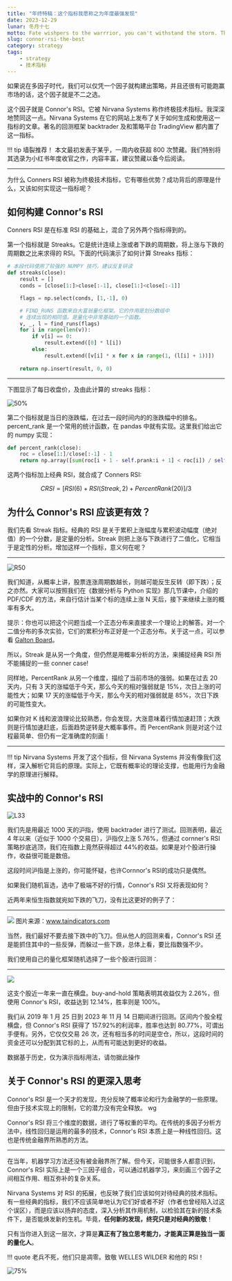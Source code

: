 ```yaml
---
title: "年终特稿：这个指标我愿称之为年度最强发现"
date: 2023-12-29
lunar: 冬月十七
motto: Fate wishpers to the warrrior, you can't withstand the storm. The warrrior whispers back, I am the storm!
slug: connor-rsi-the-best
category: strategy
tags:
    - strategy
    - 技术指标
---
```


如果说在多因子时代，我们可以仅凭一个因子就构建出策略，并且还很有可能跑赢市场的话，这个因子就是不二之选。

<!--more-->

这个因子就是 Connor's RSI。它被 Nirvana Systems 称作终极技术指标。我深深地赞同这一点。Nirvana Systems 在它的网站上发布了关于如何生成和使用这一指标的文章。著名的回测框架 backtrader 及和策略平台 TradingView 都内置了这一指标。

!!! tip 墙裂推荐！
    本文最初发表于某乎，一周内收获超 800 次赞藏。我们特别将其选录为小红书年度收官之作，内容丰富，建议赞藏以备今后阅读。

---

为什么 Conners RSI 被称为终极技术指标，它有哪些优势？成功背后的原理是什么，又该如何实现这一指标呢？

## 如何构建 Connor's RSI

Conners RSI 是在标准 RSI 的基础上，混合了另外两个指标得到的。

第一个指标就是 Streaks。它是统计连续上涨或者下跌的周期数，将上涨与下跌的周期数之比来求得的 RSI。下面的代码演示了如何计算 Streaks 指标：

```python
# 本段代码使用了较强的 NUMPY 技巧，建议反复研读
def streaks(close):
    result = []
    conds = [close[1:]>close[:-1], close[1:]<close[:-1]]

    flags = np.select(conds, [1,-1], 0)

    # FIND_RUNS 函数来自大富翁量化框架。它的作用是划分数组中
    # 连续出现的相同值。是量化中非常基础的一个函数。
    v, _, l = find_runs(flags)
    for i in range(len(v)):
        if v[i] == 0:
            result.extend([0] * l[i])
        else:
            result.extend([v[i] * x for x in range(1, (l[i] + 1))])
            
    return np.insert(result, 0, 0)
```
---

下图显示了每日收盘价，及由此计算的 streaks 指标：

![50%](https://images.jieyu.ai/images/2023/12/how-to-calc-streak.png)

第二个指标就是当日的涨跌幅，在过去一段时间内的的涨跌幅中的排名。percent_rank 是一个常用的统计函数，在 pandas 中就有实现。这里我们给出它的 numpy 实现：

```python
def percent_rank(close):
    roc = close[1:]/close[:-1] - 1
    return np.array([sum(roc[i + 1 - self.prank:i + 1] < roc[i]) / self.prank for i in range(len(roc))]) * 100
```

这两个指标加上经典 RSI，就合成了 Conners RSI:

$$
CRSI = [RSI(6) + RSI(Streak, 2) + PercentRank(20)] / 3
$$


## 为什么 Connor's RSI 应该更有效？

我们先看 Streak 指标。经典的 RSI 是关于累积上涨幅度与累积波动幅度（绝对值）的一个分数，是定量的分析。Streak 则把上涨与下跌进行了二值化，它相当于是定性的分析。增加这样一个指标，意义何在呢？

---

![R50](https://images.jieyu.ai/images/2023/12/galton_box.png)

我们知道，从概率上讲，股票连涨周期数越长，则越可能反生反转（即下跌）；反之亦然。大家可以按照我们在《数据分析与 Python 实现》那几节课中，介绍的 PDF/CDF 的方法，来自行估计当某个标的连续上涨 N 天后，接下来继续上涨的概率有多大。

提示：你也可以把这个问题当成一个正态分布来直接求一个理论上的解答。对一个二值分布的多次实验，它们的累积分布正好是一个正态分布。关于这一点，可以参看 [Galton Board](https://en.wikipedia.org/wiki/Galton_board)。

所以，Streak 是从另一个角度，但仍然是用概率分析的方法，来捕捉经典 RSI 所不能捕捉的一些 conner case!

同样地，PercentRank 从另一个维度，描绘了当前市场的强弱。如果在过去 20 天内，只有 3 天的涨幅低于今天，那么今天的相对强弱就是 15%，次日上涨的可能性大；如果 17 天的涨幅低于今天，那么今天的相对强弱就是 85%，次日下跌的可能性变大。

如果你对 K 线和波浪理论比较熟悉，你会发现，大涨意味着行情加速赶顶；大跌则是行情加速赶底，后面趋势逆转是大概率事件。而 PercentRank 则是对这个过程最简单、但仍有一定准确度的刻画！

---

!!! tip
    Nirvana Systems 开发了这个指标，但 Nirvana Systems 并没有像我们这样，深入解析它背后的原理。实际上，它既有概率论的理论支撑，也能用行为金融学的原理进行解释。

## 实战中的 Connor's RSI

![L33](https://images.jieyu.ai/images/2023/08/corners_rsi.png)

我们先是用最近 1000 天的沪指，使用 backtrader 进行了测试。回测表明，最近 4 年以来（近似于 1000 个交易日），沪指仅上涨 5.76%，但通过 cornner's RSI 策略抄底逃顶，我们在指数上竟然获得超过 44%的收益。如果是对个股进行操作，收益很可能是数倍。

这段时间沪指是上涨的，你可能怀疑，也许Cornnor's RSI的成功只是偶然。

如果我们随机盲选，选中了极端不好的行情，Connor's RSI 又将表现如何？

近两年来恒生指数就宛如下跌的飞刀，没有比这更好的例子了：

---

![](https://images.jieyu.ai/images/2023/08/crsi_hk_2021.png)
<cap>图片来源：www.taindicators.com</cap>

当然，我们最好不要去接下跌中的飞刀。但从他人的回测来看，Connor's RSI 还是能抓住其中的一些反弹，而躲过一些下跌，总体上看，要比指数强不少。

我们使用自己的量化框架随机选择了一些个股进行回测：

---

![](https://images.jieyu.ai/images/2023/12/connor-rsi-hnpc.png)


这支个股近一年来一直在横盘。buy-and-hold 策略表明其收益仅为 2.26%，但使用 Connor's RSI，收益达到 12.14%，胜率则是 100%。

我们从 2019 年 1 月 25 日到 2023 年 11 月 14 日期间进行回测。区间内个股全程横盘，但 Connor's RSI 获得了 157.92%的利润率，胜率也达到 80.77%，可谓出手便有。另外，它仅仅交易 26 次，还有相当多的时间是空仓，所以，这段时间的资金还可以分配到其它标的上，从而有可能达到更好的收益。

<claimer>数据基于历史，仅为演示指标用法，请勿据此操作</claimer>

## 关于 Connor's RSI 的更深入思考

Connor's RSI 是一个天才的发现，充分反映了概率论和行为金融学的一些原理。但由于技术实现上的限制，它的潜力没有完全释放。
wg

Connor's RSI 将三个维度的数据，进行了等权重的平均。在传统的多因子分析方法中，线性回归是运用的最多的技术，Connor's RSI 本质上是一种线性回归。这也是传统金融界所熟悉的方法。

---

在当年，机器学习方法还没有被金融界所了解。但今天，可能很多人都意识到，Connor's RSI 实际上是一个三因子组合，可以通过机器学习，来刻画三个因子之间相互作用、相互弥补的复杂关系。

Nirvana Systems 对 RSI 的拓展，也反映了我们应该如何对待经典的技术指标。有一些经典的指标，我们不应该简单地认为它们好或者不好（作者也曾经陷入过这个误区），而是应该以扬弃的态度，深入分析其作用机制，以检验其在新的技术条件下，是否能焕发新的生机。毕竟，**任何新的发现，终究只是对经典的致敬**！

只有当你进入到这一层次，才算是**真正有了独立思考能力，才能真正算是独当一面的量化人**。

!!! quote
    老兵不死，他们只是凋零。致敬 WELLES WILDER 和他的 RSI！

![75%](https://images.jieyu.ai/images/2023/07/welles_wilder.png)
